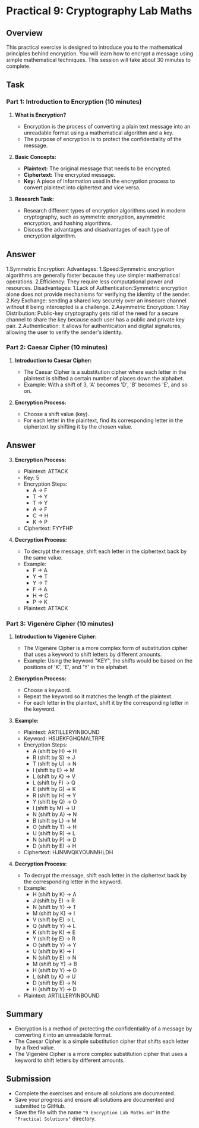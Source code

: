 # Practical 9: Cryptography Lab Maths

## Overview

This practical exercise is designed to introduce you to the mathematical principles behind encryption. You will learn how to encrypt a message using simple mathematical techniques. This session will take about 30 minutes to complete.

## Task

### Part 1: Introduction to Encryption (10 minutes)

1. **What is Encryption?**
   - Encryption is the process of converting a plain text message into an unreadable format using a mathematical algorithm and a key.
   - The purpose of encryption is to protect the confidentiality of the message.

2. **Basic Concepts:**
   - **Plaintext:** The original message that needs to be encrypted.
   - **Ciphertext:** The encrypted message.
   - **Key:** A piece of information used in the encryption process to convert plaintext into ciphertext and vice versa.

3. **Research Task:**
   - Research different types of encryption algorithms used in modern cryptography, such as symmetric encryption, asymmetric encryption, and hashing algorithms.
   - Discuss the advantages and disadvantages of each type of encryption algorithm.

## **Answer**
   
   1.Symmetric Encryption:
      Advantages:
         1.Speed:Symmetric encryption algorithms are generally faster because they use simpler mathematical operations.
         2.Efficiency: They require less computational power and resources.
      Disadvantages:
         1.Lack of Authentication:Symmetric encryption alone does not provide mechanisms for verifying the identity of the sender.
         2.Key Exchange: sending a shared key securely over an insecure channel without it being intercepted is a challenge.
   2.Asymmetric Encryption:
      1.Key Distribution: Public-key cryptography gets rid of the need for a secure channel to share the key because each user has a public and private key pair.
      2.Authentication: It allows for authentication and digital signatures, allowing the user to verify the sender's identity.
### Part 2: Caesar Cipher (10 minutes)

1. **Introduction to Caesar Cipher:**
   - The Caesar Cipher is a substitution cipher where each letter in the plaintext is shifted a certain number of places down the alphabet.
   - Example: With a shift of 3, 'A' becomes 'D', 'B' becomes 'E', and so on.

2. **Encryption Process:**
   - Choose a shift value (key).
   - For each letter in the plaintext, find its corresponding letter in the ciphertext by shifting it by the chosen value.

## **Answer**

3. **Encryption Process:**
   - Plaintext: ATTACK
   - Key: 5
   - Encryption Steps:
     - A -> F
     - T -> Y
     - T -> Y
     - A -> F
     - C -> H
     - K -> P
   - Ciphertext: FYYFHP

4. **Decryption Process:**
   - To decrypt the message, shift each letter in the ciphertext back by the same value.
   - Example:
     - F -> A
     - Y -> T
     - Y -> T
     - F -> A
     - H -> C
     - P -> K
   - Plaintext: ATTACK

### Part 3: Vigenère Cipher (10 minutes)

1. **Introduction to Vigenère Cipher:**
   - The Vigenère Cipher is a more complex form of substitution cipher that uses a keyword to shift letters by different amounts.
   - Example: Using the keyword "KEY", the shifts would be based on the positions of 'K', 'E', and 'Y' in the alphabet.

2. **Encryption Process:**
   - Choose a keyword.
   - Repeat the keyword so it matches the length of the plaintext.
   - For each letter in the plaintext, shift it by the corresponding letter in the keyword.

3. **Example:**
   - Plaintext: ARTILLERYINBOUND
   - Keyword: HSUEKFGHQMALTRPE
   - Encryption Steps:
     - A (shift by H) -> H
     - R (shift by S) -> J
     - T (shift by U) -> N
     - I (shift by E) -> M
     - L (shift by K) -> V
     - L (shift by F) -> Q
     - E (shift by G) -> K
     - R (shift by H) -> Y
     - Y (shift by Q) -> O
     - I (shift by M) -> U
     - N (shift by A) -> N
     - B (shift by L) -> M
     - O (shift by T) -> H
     - U (shift by R) -> L
     - N (shift by P) -> D
     - D (shift by E) -> H
   - Ciphertext: HJNMVQKYOUNMHLDH

4. **Decryption Process:**
   - To decrypt the message, shift each letter in the ciphertext back by the corresponding letter in the keyword.
   - Example:
     - H (shift by K) -> A
     - J (shift by E) -> R
     - N (shift by Y) -> T
     - M (shift by K) -> I
     - V (shift by E) -> L
     - Q (shift by Y) -> L
     - K (shift by K) -> E
     - Y (shift by E) -> R
     - O (shift by Y) -> Y
     - U (shift by K) -> I
     - N (shift by E) -> N
     - M (shift by Y) -> B
     - H (shift by Y) -> O
     - L (shift by K) -> U
     - D (shift by E) -> N
     - H (shift by Y) -> D
   - Plaintext: ARTILLERYINBOUND

## Summary

- Encryption is a method of protecting the confidentiality of a message by converting it into an unreadable format.
- The Caesar Cipher is a simple substitution cipher that shifts each letter by a fixed value.
- The Vigenère Cipher is a more complex substitution cipher that uses a keyword to shift letters by different amounts.

## Submission

- Complete the exercises and ensure all solutions are documented.
- Save your progress and ensure all solutions are documented and submitted to GitHub.
- Save the file with the name `"9 Encryption Lab Maths.md"` in the `"Practical Solutions"` directory.

